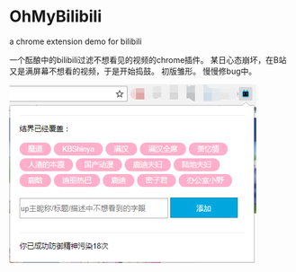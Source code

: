 # OhMyBilibili
a chrome extension demo for bilibili

一个酝酿中的bilibili过滤不想看见的视频的chrome插件。
某日心态崩坏，在B站又是满屏幕不想看的视频，于是开始捣鼓。
初版雏形。
慢慢修bug中。

<img src="images\preview.png"></img>
